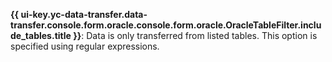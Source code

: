 **{{ ui-key.yc-data-transfer.data-transfer.console.form.oracle.console.form.oracle.OracleTableFilter.include_tables.title }}**: Data is only transferred from listed tables. This option is specified using regular expressions.
